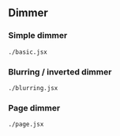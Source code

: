 ## Dimmer
    
### Simple dimmer

```require
./basic.jsx
```

### Blurring / inverted dimmer

```require
./blurring.jsx
```

### Page dimmer

```require
./page.jsx
```            